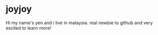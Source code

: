 joyjoy
======
Hi my name's yen and i live in malaysia. real newbie to github and very excited to learn more!
